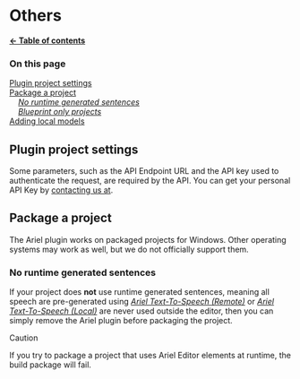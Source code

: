 # Others

**[← Table of contents](../README.md#table-of-contents)**

### On this page

[Plugin project settings](../Documentation/Others.md#plugin-project-settings)<br/>
[Package a project](../Documentation/Others.md#package-a-project)<br/>
    *[No runtime generated sentences](../Documentation/Others.md#no-runtime-generated-sentences)*<br/>
    *[Blueprint only projects](../Documentation/Others.md#blueprint-only-projects)*<br/>
[Adding local models](../Documentation/Others.md#adding-local-models)<br/>

## Plugin project settings

Some parameters, such as the API Endpoint URL and the API key used to authenticate the request, are required by the API. You can get your personal API Key by [contacting us at](mailto:contact@xandimmersion.com).


## Package a project

The Ariel plugin works on packaged projects for Windows. Other operating systems may work as well, but we do not officially support them.

### No runtime generated sentences

If your project does **not** use runtime generated sentences, meaning all speech are pre-generated using *[Ariel Text-To-Speech (Remote)](../Documentation/API.md/#ariel-remote-class)* or *[Ariel Text-To-Speech (Local)](../Documentation/API.md/#ariel-local-class)* are never used outside the editor, then you can simply remove the Ariel plugin before packaging the project.

> [!CAUTION]
> If you try to package a project that uses Ariel Editor elements at runtime, the build package will fail.
